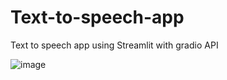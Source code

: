 # Text-to-speech-app
Text to speech app using Streamlit with gradio API

![image](https://user-images.githubusercontent.com/5347322/203565657-c4a17fda-8a76-46d5-9b9e-2929bc187c75.png)